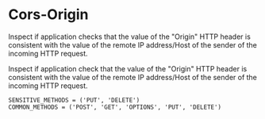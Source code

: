 # Cors-Origin

Inspect if application checks that the value of the "Origin" HTTP header is consistent with the value of the remote IP address/Host of the sender of the incoming HTTP request.

Inspect if application check that the value of the "Origin" HTTP header is consistent with the value of the remote IP address/Host of the sender of the incoming HTTP request.

```
SENSITIVE_METHODS = ('PUT', 'DELETE')
COMMON_METHODS = ('POST', 'GET', 'OPTIONS', 'PUT', 'DELETE')
```
